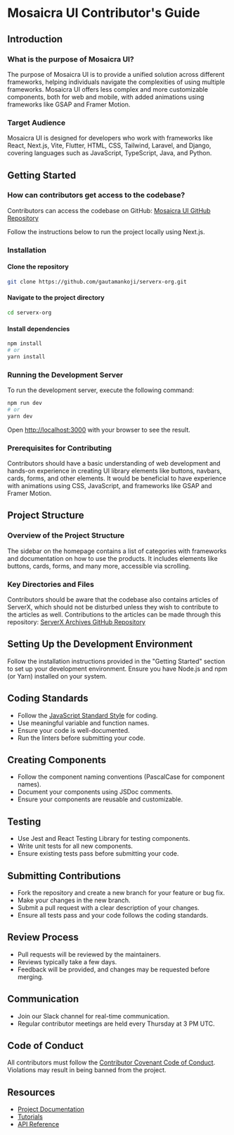 # Mosaicra UI Contributor's Guide

## Introduction

### What is the purpose of Mosaicra UI?

The purpose of Mosaicra UI is to provide a unified solution across different frameworks, helping individuals navigate the complexities of using multiple frameworks. Mosaicra UI offers less complex and more customizable components, both for web and mobile, with added animations using frameworks like GSAP and Framer Motion.

### Target Audience

Mosaicra UI is designed for developers who work with frameworks like React, Next.js, Vite, Flutter, HTML, CSS, Tailwind, Laravel, and Django, covering languages such as JavaScript, TypeScript, Java, and Python.

## Getting Started

### How can contributors get access to the codebase?

Contributors can access the codebase on GitHub:
[Mosaicra UI GitHub Repository](https://github.com/mosaicra-ui/mosaicra-ui)

Follow the instructions below to run the project locally using Next.js.

### Installation

#### Clone the repository

```bash
git clone https://github.com/gautamankoji/serverx-org.git
```

#### Navigate to the project directory

```bash
cd serverx-org
```

#### Install dependencies

```bash
npm install
# or
yarn install
```

### Running the Development Server

To run the development server, execute the following command:

```bash
npm run dev
# or
yarn dev
```

Open [http://localhost:3000](http://localhost:3000) with your browser to see the result.

### Prerequisites for Contributing

Contributors should have a basic understanding of web development and hands-on experience in creating UI library elements like buttons, navbars, cards, forms, and other elements. It would be beneficial to have experience with animations using CSS, JavaScript, and frameworks like GSAP and Framer Motion.

## Project Structure

### Overview of the Project Structure

The sidebar on the homepage contains a list of categories with frameworks and documentation on how to use the products. It includes elements like buttons, cards, forms, and many more, accessible via scrolling.

### Key Directories and Files

Contributors should be aware that the codebase also contains articles of ServerX, which should not be disturbed unless they wish to contribute to the articles as well. Contributions to the articles can be made through this repository:
[ServerX Archives GitHub Repository](https://github.com/serverx-org/SERVER-X-ARCHIVES)

## Setting Up the Development Environment

Follow the installation instructions provided in the "Getting Started" section to set up your development environment. Ensure you have Node.js and npm (or Yarn) installed on your system.

## Coding Standards

- Follow the [JavaScript Standard Style](https://standardjs.com/) for coding.
- Use meaningful variable and function names.
- Ensure your code is well-documented.
- Run the linters before submitting your code.

## Creating Components

- Follow the component naming conventions (PascalCase for component names).
- Document your components using JSDoc comments.
- Ensure your components are reusable and customizable.

## Testing

- Use Jest and React Testing Library for testing components.
- Write unit tests for all new components.
- Ensure existing tests pass before submitting your code.

## Submitting Contributions

- Fork the repository and create a new branch for your feature or bug fix.
- Make your changes in the new branch.
- Submit a pull request with a clear description of your changes.
- Ensure all tests pass and your code follows the coding standards.

## Review Process

- Pull requests will be reviewed by the maintainers.
- Reviews typically take a few days.
- Feedback will be provided, and changes may be requested before merging.

## Communication

- Join our Slack channel for real-time communication.
- Regular contributor meetings are held every Thursday at 3 PM UTC.

## Code of Conduct

All contributors must follow the [Contributor Covenant Code of Conduct](https://www.contributor-covenant.org/version/2/0/code_of_conduct/). Violations may result in being banned from the project.

## Resources

- [Project Documentation](https://mosaicra-ui/docs)
- [Tutorials](https://mosaicra-ui/tutorials)
- [API Reference](https://mosaicra-ui/api)

